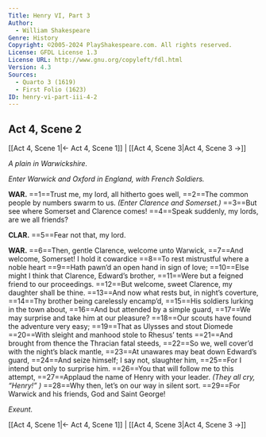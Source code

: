```yaml
---
Title: Henry VI, Part 3
Author: 
  - William Shakespeare
Genre: History
Copyright: ©2005-2024 PlayShakespeare.com. All rights reserved.
License: GFDL License 1.3
License URL: http://www.gnu.org/copyleft/fdl.html
Version: 4.3
Sources:
  - Quarto 3 (1619)
  - First Folio (1623)
ID: henry-vi-part-iii-4-2
---
```


## Act 4, Scene 2
[[Act 4, Scene 1|← Act 4, Scene 1]] | [[Act 4, Scene 3|Act 4, Scene 3 →]]

*A plain in Warwickshire.*

*Enter Warwick and Oxford in England, with French Soldiers.*

**WAR.**
==1==Trust me, my lord, all hitherto goes well,
==2==The common people by numbers swarm to us.
*(Enter Clarence and Somerset.)*
==3==But see where Somerset and Clarence comes!
==4==Speak suddenly, my lords, are we all friends?

**CLAR.**
==5==Fear not that, my lord.

**WAR.**
==6==Then, gentle Clarence, welcome unto Warwick,
==7==And welcome, Somerset! I hold it cowardice
==8==To rest mistrustful where a noble heart
==9==Hath pawn’d an open hand in sign of love;
==10==Else might I think that Clarence, Edward’s brother,
==11==Were but a feigned friend to our proceedings.
==12==But welcome, sweet Clarence, my daughter shall be thine.
==13==And now what rests but, in night’s coverture,
==14==Thy brother being carelessly encamp’d,
==15==His soldiers lurking in the town about,
==16==And but attended by a simple guard,
==17==We may surprise and take him at our pleasure?
==18==Our scouts have found the adventure very easy;
==19==That as Ulysses and stout Diomede
==20==With sleight and manhood stole to Rhesus’ tents
==21==And brought from thence the Thracian fatal steeds,
==22==So we, well cover’d with the night’s black mantle,
==23==At unawares may beat down Edward’s guard,
==24==And seize himself; I say not, slaughter him,
==25==For I intend but only to surprise him.
==26==You that will follow me to this attempt,
==27==Applaud the name of Henry with your leader.
*(They all cry, “Henry!” )*
==28==Why then, let’s on our way in silent sort.
==29==For Warwick and his friends, God and Saint George!

*Exeunt.*

[[Act 4, Scene 1|← Act 4, Scene 1]] | [[Act 4, Scene 3|Act 4, Scene 3 →]]